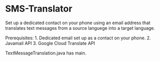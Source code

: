 # SMS-Translator
Set up a dedicated contact on your phone using an email address that translates text messages from a source languege into a target language. 

Prerequisites:  1. Dedicated email set up as a contact on your phone.
                2. Javamail API
                3. Google Cloud Translate API 
                
                
TextMessageTranslation.java has main. 
